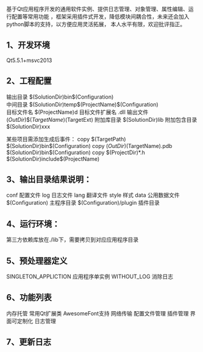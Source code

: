 基于Qt应用程序开发的通用软件实例、提供日志管理、对象管理、属性编辑、运行配置等常用功能
，框架采用插件式开发，降低模块间耦合性，未来还会加入python脚本的支持，以方便应用灵活拓展，
本人水平有限，欢迎批评指正。

## 1、开发环境
Qt5.5.1+msvc2013

## 2、工程配置
输出目录 $(SolutionDir)bin\$(Configuration)\
中间目录 $(SolutionDir)temp\$(ProjectName)\$(Configuration)\
目标文件名 $(ProjectName)d
目标文件扩展名 .dll
输出文件 $(OutDir)\$(TargetName)$(TargetExt)
附加库目录 $(SolutionDir)lib
附加包含目录 $(SolutionDir)xxx

某些项目需添加生成后事件：
copy $(TargetPath) $(SolutionDir)bin\$(Configuration)
copy $(OutDir)$(TargetName).pdb $(SolutionDir)bin\$(Configuration)
copy $(ProjectDir)*.h $(SolutionDir)include\$(ProjectName)

## 3、输出目录结果说明：
conf 配置文件
log 日志文件
lang 翻译文件
style 样式
data 公用数据文件
$(Configuration) 主程序目录
$(Configuration)/plugin 插件目录

## 4、运行环境：
第三方依赖库放在./lib下，需要拷贝到对应应用程序目录

## 5、预处理器定义
SINGLETON_APPLICTION		应用程序单实例
WITHOUT_LOG					消除日志

## 6、功能列表
内存托管
常用Qt扩展类
AwesomeFont支持
网络传输
配置文件管理
插件管理
界面可定制化
日志管理

## 7、更新日志
